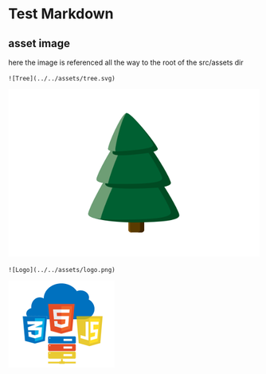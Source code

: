 # Test Markdown

## asset image
here the image is referenced all the way to the root of the src/assets dir

`![Tree](../../assets/tree.svg)`

![Tree](../../assets/tree.svg)

`![Logo](../../assets/logo.png)`

![Logo](../../assets/logo.png)
